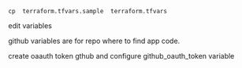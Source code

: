 ```
cp  terraform.tfvars.sample  terraform.tfvars
```
edit variables

github variables are for repo where to find app code.


create oaauth token gthub and configure github_oauth_token variable
